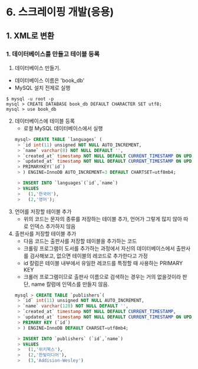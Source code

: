 # 6. 스크레이핑 개발(응용)
## 1. XML로 변환
### 1. 데이터베이스를 만들고 테이블 등록
1. 데이터베이스 만들기.
  - 데이터베이스 이름은 'book_db'
  - MySQL 설치 전제로 실행
  ```
  $ mysql -u root -p
  mysql > CREATE DATABASE book_db DEFAULT CHARACTER SET utf8;
  mysql > use book_db
  ```
2. 데이터베이스에 테이블 등록
   - 로컬 MySQL 데이터베이스에서 실행
   ```sql
   mysql> CREATE TABLE `languages` (
    > `id int(11) unsigned NOT NULL AUTO_INCREMENT,
    > `name` varchar(8) NOT NULL DEFAULT '',
    > `created_at` timestamp NOT NULL DEFAULT CURRENT_TIMESTAMP ON UPDATE CURRENT_TIMESTAMP,
    > `updated_at` timestamp NOT NULL DEFAULT CURRENT_TIMESTAMP ON UPDATE CURRENT_TIMESTAMP,
    > PRIMARYKEY(`id`)
    > ) ENGINE=InnoDB AUTO_INCREMENT=3 DEFAULT CHARTSET=utf8mb4;

    > INSERT INTO `languages`(`id`,`name`)
    > VALUES
    >   (1,'한국어'),
    >   (2,'영어');
   ```
3. 언어를 저장할 테이블 추가
   - 위의 코드는 문자의 종류를 저장하는 테이블 추가, 언어가 그렇게 많지 않아 따로 인덱스 추가하지 않음
4. 출판사를 저장할 테이블 추가
   - 다음 코드는 출판사를 저장할 테이블을 추가하는 코드
   - 크롤링 프로그램이 도서를 추가하는 과정에서 자신의 데이터베이스에서 출판사를 검사해보고, 없으면 테이블의 레코드로 추가한다고 가정
   - id 칼럼은 테이블 내부에서 유일한 레코드를 특정할 때 사용하는 PRIMARY KEY
   - 크롤러 프로그램이므로 출판사 이름으로 검색하는 경우는 거의 없을것이라 판단, name 칼럼에 인덱스를 만들지 않음.
   ```sql
   mysql > CREATE TABLE `publishers`(
    > `id` int(11) unsigned NOT NULL AUTO_INCREMENT,
    > `name` varchar(128) NOT NULL DEFAULT '',
    > `created_at` timestamp NOT NULL DEFAULT CURRENT_TIMESTAMP,
    > `updated_at` timestamp NOT NULL DEFAULT CURRENT_TIMESTAMP ON UPDATE CURRENT_TIMESTAMP,
    > PRIMARY KEY (`id`)
    > ) ENGINE=InnoDB DEFAULT CHARSET=utf8mb4;

    > INSERT INTO `publishers` (`id`,`name`)
    > VALUES
    >   (1,'위키북스'),
    >   (2,'한빛미디어'),
    >   (3,'Addision-Wesley')
    ```
    